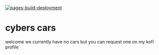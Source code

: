 [![pages-build-deployment](https://github.com/cybers-cars/HOME/actions/workflows/pages/pages-build-deployment/badge.svg)](https://github.com/cybers-cars/HOME/actions/workflows/pages/pages-build-deployment)
# cybers cars
welcome
we currently have no cars but you can request one on my kofi profile
<script src='https://storage.ko-fi.com/cdn/scripts/overlay-widget.js'></script>
<script>
  kofiWidgetOverlay.draw('cyber73917', {
    'type': 'floating-chat',
    'floating-chat.donateButton.text': 'Support me',
    'floating-chat.donateButton.background-color': '#5cb85c',
    'floating-chat.donateButton.text-color': '#fff'
  });
</script>
